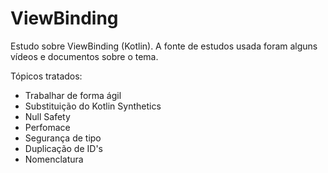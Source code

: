 # ViewBinding
Estudo sobre ViewBinding (Kotlin).
A fonte de estudos usada foram alguns vídeos e documentos sobre o tema.

Tópicos tratados:

- Trabalhar de forma ágil
- Substituição do Kotlin Synthetics
- Null Safety
- Perfomace 
- Segurança de tipo
- Duplicação de ID's
- Nomenclatura 
